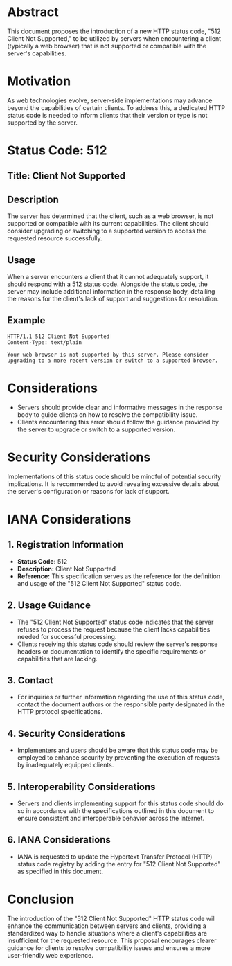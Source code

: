 # Abstract
This document proposes the introduction of a new HTTP status code, "512 Client Not Supported," to be utilized by servers when encountering a client (typically a web browser) that is not supported or compatible with the server's capabilities.
# Motivation
As web technologies evolve, server-side implementations may advance beyond the capabilities of certain clients. To address this, a dedicated HTTP status code is needed to inform clients that their version or type is not supported by the server.
# Status Code: 512
## Title: Client Not Supported
## Description
The server has determined that the client, such as a web browser, is not supported or compatible with its current capabilities. The client should consider upgrading or switching to a supported version to access the requested resource successfully.
## Usage
When a server encounters a client that it cannot adequately support, it should respond with a 512 status code. Alongside the status code, the server may include additional information in the response body, detailing the reasons for the client's lack of support and suggestions for resolution.
## Example
```http
HTTP/1.1 512 Client Not Supported
Content-Type: text/plain

Your web browser is not supported by this server. Please consider upgrading to a more recent version or switch to a supported browser.
```
# Considerations
- Servers should provide clear and informative messages in the response body to guide clients on how to resolve the compatibility issue.
- Clients encountering this error should follow the guidance provided by the server to upgrade or switch to a supported version.
# Security Considerations
Implementations of this status code should be mindful of potential security implications. It is recommended to avoid revealing excessive details about the server's configuration or reasons for lack of support.
# IANA Considerations
## 1. Registration Information
- **Status Code:** 512
- **Description:** Client Not Supported
- **Reference:** This specification serves as the reference for the definition and usage of the "512 Client Not Supported" status code.
## 2. Usage Guidance
- The "512 Client Not Supported" status code indicates that the server refuses to process the request because the client lacks capabilities needed for successful processing.
- Clients receiving this status code should review the server's response headers or documentation to identify the specific requirements or capabilities that are lacking.
## 3. Contact
- For inquiries or further information regarding the use of this status code, contact the document authors or the responsible party designated in the HTTP protocol specifications.
## 4. Security Considerations
- Implementers and users should be aware that this status code may be employed to enhance security by preventing the execution of requests by inadequately equipped clients.
## 5. Interoperability Considerations
- Servers and clients implementing support for this status code should do so in accordance with the specifications outlined in this document to ensure consistent and interoperable behavior across the Internet.
## 6. IANA Considerations
- IANA is requested to update the Hypertext Transfer Protocol (HTTP) status code registry by adding the entry for "512 Client Not Supported" as specified in this document.
# Conclusion
The introduction of the "512 Client Not Supported" HTTP status code will enhance the communication between servers and clients, providing a standardized way to handle situations where a client's capabilities are insufficient for the requested resource. This proposal encourages clearer guidance for clients to resolve compatibility issues and ensures a more user-friendly web experience.
